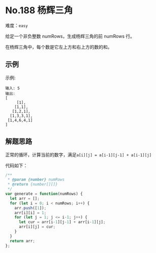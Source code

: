# No.188 杨辉三角

难度：`easy`

给定一个非负整数 numRows，生成杨辉三角的前 numRows 行。

在杨辉三角中，每个数是它左上方和右上方的数的和。

## 示例

示例:

```
输入: 5
输出:
[
     [1],
    [1,1],
   [1,2,1],
  [1,3,3,1],
 [1,4,6,4,1]
]
```

## 解题思路

正常的循环，计算当前的数字，满足`a[i][j] = a[i-1][j-1] + a[i-1][j]`

代码如下：

```javascript
/**
 * @param {number} numRows
 * @return {number[][]}
 */
var generate = function(numRows) {
  let arr = [];
  for (let i = 0; i < numRows; i++) {
    arr.push([1]);
    arr[i][i] = 1;
    for (let j = 1; j <= i-1; j++) {
      let cur = arr[i-1][j-1] + arr[i-1][j];
      arr[i][j] = cur;
    }
  }
  return arr;
};
```